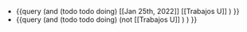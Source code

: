 - {{query (and (todo todo doing) [[Jan 25th, 2022]] [[Trabajos U]] ) }}
- {{query (and (todo todo doing)  (not [[Trabajos U]] ) ) }}